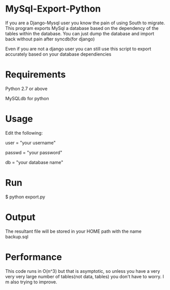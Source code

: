 MySql-Export-Python
===================

If you are a Django-Mysql user you know the pain of using South to migrate. This program exports MySql a database based on the dependency of the tables within the database. You can just dump the database and import back without pain after syncdb(for django)


Even if you are not a django user you can still use this script to export accurately based on your database dependiencies

Requirements
===================

Python 2.7 or above

MySQLdb for python 



Usage
===================
Edit the following:

user = "your username"

passwd = "your password"

db = "your database name" 

Run
===================
$ python export.py

Output
===================
The resultant file will be stored in your HOME path with the name backup.sql

Performance
===================
This code runs in O(n^3) but that is asymptotic, so unless you have a very very very large number of tables(not data, tables) you don't have to worry. I m also trying to improve.
